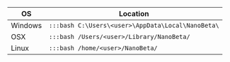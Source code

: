 <!-- Used on:
/running-a-node/beta-network.md
-->
| **OS**  | **Location** |
|---------|--------------|
| Windows | `:::bash C:\Users\<user>\AppData\Local\NanoBeta\` |
| OSX     | `:::bash /Users/<user>/Library/NanoBeta/ ` |
| Linux   | `:::bash /home/<user>/NanoBeta/ ` |